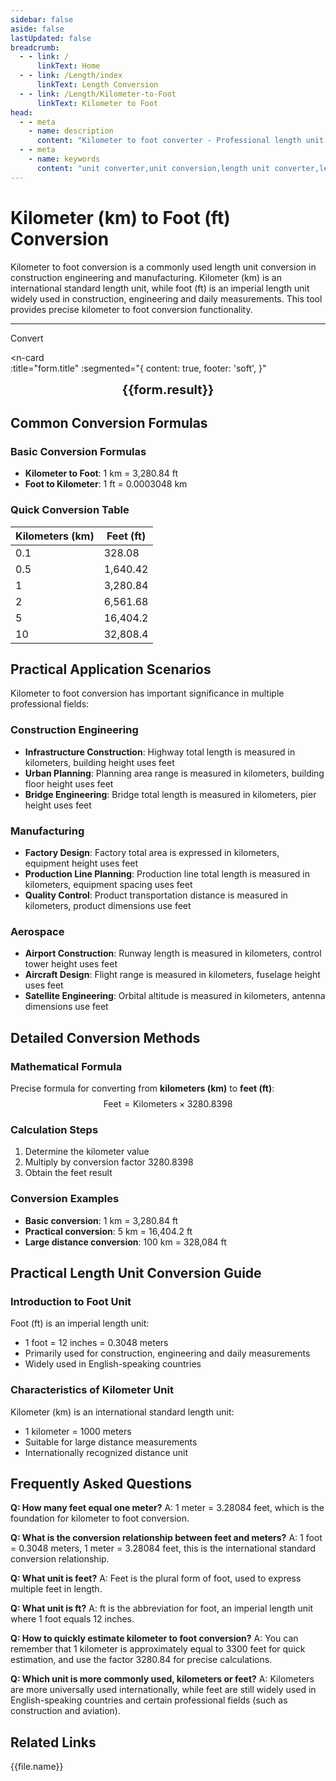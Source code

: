 ```yaml
---
sidebar: false
aside: false
lastUpdated: false
breadcrumb:
  - - link: /
      linkText: Home
  - - link: /Length/index
      linkText: Length Conversion
  - - link: /Length/Kilometer-to-Foot
      linkText: Kilometer to Foot
head:
  - - meta
    - name: description
      content: "Kilometer to foot converter - Professional length unit conversion tool. Supports precise conversion from kilometers (km) to feet (ft), providing conversion formulas, practical application scenarios and frequently asked questions. Suitable for construction engineering, manufacturing and other fields."
  - - meta
    - name: keywords
      content: "unit converter,unit conversion,length unit converter,length unit conversion,dimension conversion,length unit conversion,length unit conversion table,kilometer to foot,km to ft,foot unit,imperial,foot and meter conversion,ft unit,foot conversion,meter to foot,foot and meter,feet unit,ft unit"
---
```

# Kilometer (km) to Foot (ft) Conversion

Kilometer to foot conversion is a commonly used length unit conversion in construction engineering and manufacturing. Kilometer (km) is an international standard length unit, while foot (ft) is an imperial length unit widely used in construction, engineering and daily measurements. This tool provides precise kilometer to foot conversion functionality.

---
<script setup>
import { onMounted, reactive, inject, ref } from 'vue'
import { NButton, NForm, NFormItem, NInput, NInputNumber, NSelect, NCard, useMessage,NGrid ,NGi } from 'naive-ui'
import { defineClientComponent } from 'vitepress'
import { Length } from '../files';
const seoKey = ['unit converter','unit conversion','length unit converter','length unit conversion','dimension conversion','length unit conversion','length unit conversion table','nautical mile to kilometer','mile to meter','miles','nautical mile kilometer conversion','mile','mile to kilometer','mile kilometer conversion','meter to foot conversion','foot unit','imperial','foot inch conversion','foot inch','foot meter conversion','ft unit','foot meter','meter to foot','foot centimeter conversion','inch foot','ft to m','foot','foot to meter conversion','foot conversion','ft m conversion','six feet','foot meter','foot to inch','feet meter','meter foot conversion','feet unit','foot to centimeter conversion','imperial unit','foot inch','inch centimeter','one foot','foot to meter','meter','source','ft unit','foot to centimeter','foot centimeter conversion','mile','foot','centimeter inch conversion','foot meter conversion','foot conversion','ft','inch to centimeter','inch conversion','inch centimeter conversion']
const convert = inject('convert')

const form = reactive({
  number: null,
  result: '',
  title:'Kilometer to Foot Conversion',
})

const convertHandler = () => {
  if (form.number !== null && !isNaN(form.number)) {
    const convertedValue = parseFloat(form.number) * 3280.84
    form.result = `${form.number}km = ${convertedValue.toFixed(2)}ft`
  } else {
    form.result = 'Please enter a valid number.'
  }
}
</script>

<n-form size="large" :model="form">
  <n-form-item label="Kilometers (km)">
    <n-input-number v-model:value="form.number" placeholder="Enter kilometers" style="width: 100%" />
  </n-form-item>
  <n-form-item>
    <n-button type="info" @click="convertHandler" block>Convert</n-button>
  </n-form-item>
</n-form>

<n-card  
  :title="form.title"
  :segmented="{
    content: true,
    footer: 'soft',
  }"
>
  <div  style="text-align:center;font-size:20px;">
    <strong>{{form.result}}</strong>
  </div>
    <template #footer>
    <div>
      <span v-for="item of seoKey">{{item}}，</span>
    </div>
  </template>
</n-card>

## Common Conversion Formulas

### Basic Conversion Formulas
- **Kilometer to Foot**: 1 km = 3,280.84 ft
- **Foot to Kilometer**: 1 ft = 0.0003048 km

### Quick Conversion Table
| Kilometers (km) | Feet (ft) |
|-----------------|-----------|
| 0.1             | 328.08    |
| 0.5             | 1,640.42  |
| 1               | 3,280.84  |
| 2               | 6,561.68  |
| 5               | 16,404.2  |
| 10              | 32,808.4  |

## Practical Application Scenarios

Kilometer to foot conversion has important significance in multiple professional fields:

### Construction Engineering
- **Infrastructure Construction**: Highway total length is measured in kilometers, building height uses feet
- **Urban Planning**: Planning area range is measured in kilometers, building floor height uses feet
- **Bridge Engineering**: Bridge total length is measured in kilometers, pier height uses feet

### Manufacturing
- **Factory Design**: Factory total area is expressed in kilometers, equipment height uses feet
- **Production Line Planning**: Production line total length is measured in kilometers, equipment spacing uses feet
- **Quality Control**: Product transportation distance is measured in kilometers, product dimensions use feet

### Aerospace
- **Airport Construction**: Runway length is measured in kilometers, control tower height uses feet
- **Aircraft Design**: Flight range is measured in kilometers, fuselage height uses feet
- **Satellite Engineering**: Orbital altitude is measured in kilometers, antenna dimensions use feet

## Detailed Conversion Methods

### Mathematical Formula
Precise formula for converting from **kilometers (km)** to **feet (ft)**:
$$ \text{Feet} = \text{Kilometers} \times 3280.8398 $$

### Calculation Steps
1. Determine the kilometer value
2. Multiply by conversion factor 3280.8398
3. Obtain the feet result

### Conversion Examples
- **Basic conversion**: 1 km = 3,280.84 ft
- **Practical conversion**: 5 km = 16,404.2 ft
- **Large distance conversion**: 100 km = 328,084 ft

## Practical Length Unit Conversion Guide

### Introduction to Foot Unit
Foot (ft) is an imperial length unit:
- 1 foot = 12 inches = 0.3048 meters
- Primarily used for construction, engineering and daily measurements
- Widely used in English-speaking countries

### Characteristics of Kilometer Unit
Kilometer (km) is an international standard length unit:
- 1 kilometer = 1000 meters
- Suitable for large distance measurements
- Internationally recognized distance unit

## Frequently Asked Questions

**Q: How many feet equal one meter?**
A: 1 meter = 3.28084 feet, which is the foundation for kilometer to foot conversion.

**Q: What is the conversion relationship between feet and meters?**
A: 1 foot = 0.3048 meters, 1 meter = 3.28084 feet, this is the international standard conversion relationship.

**Q: What unit is feet?**
A: Feet is the plural form of foot, used to express multiple feet in length.

**Q: What unit is ft?**
A: ft is the abbreviation for foot, an imperial length unit where 1 foot equals 12 inches.

**Q: How to quickly estimate kilometer to foot conversion?**
A: You can remember that 1 kilometer is approximately equal to 3300 feet for quick estimation, and use the factor 3280.84 for precise calculations.

**Q: Which unit is more commonly used, kilometers or feet?**
A: Kilometers are more universally used internationally, while feet are still widely used in English-speaking countries and certain professional fields (such as construction and aviation).

## Related Links
<n-grid x-gap="12" :cols="2">
  <n-gi v-for="(file, index) in Length" :key="index">
    <n-button
      text
      tag="a"
      :href="file.path"
      type="info"
    >
      {{file.name}}
    </n-button>
  </n-gi>
</n-grid>
